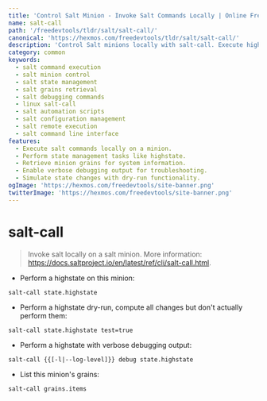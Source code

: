 ```yaml
---
title: 'Control Salt Minion - Invoke Salt Commands Locally | Online Free DevTools by Hexmos'
name: salt-call
path: '/freedevtools/tldr/salt/salt-call/'
canonical: 'https://hexmos.com/freedevtools/tldr/salt/salt-call/'
description: 'Control Salt minions locally with salt-call. Execute highstate, manage grains, and debug with command-line options. Free online tool, no registration required.'
category: common
keywords:
  - salt command execution
  - salt minion control
  - salt state management
  - salt grains retrieval
  - salt debugging commands
  - linux salt-call
  - salt automation scripts
  - salt configuration management
  - salt remote execution
  - salt command line interface
features:
  - Execute salt commands locally on a minion.
  - Perform state management tasks like highstate.
  - Retrieve minion grains for system information.
  - Enable verbose debugging output for troubleshooting.
  - Simulate state changes with dry-run functionality.
ogImage: 'https://hexmos.com/freedevtools/site-banner.png'
twitterImage: 'https://hexmos.com/freedevtools/site-banner.png'
---
```


# salt-call

> Invoke salt locally on a salt minion.
> More information: <https://docs.saltproject.io/en/latest/ref/cli/salt-call.html>.

- Perform a highstate on this minion:

`salt-call state.highstate`

- Perform a highstate dry-run, compute all changes but don't actually perform them:

`salt-call state.highstate test=true`

- Perform a highstate with verbose debugging output:

`salt-call {{[-l|--log-level]}} debug state.highstate`

- List this minion's grains:

`salt-call grains.items`

